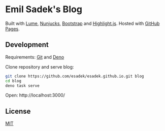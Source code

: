 # Emil Sadek's Blog

Built with [Lume](https://lume.land/), [Nunjucks](https://mozilla.github.io/nunjucks/), [Bootstrap](https://getbootstrap.com/) and [Highlight.js](https://highlightjs.org/). Hosted with [GitHub Pages](https://pages.github.com/).

## Development

Requirements: [Git](https://git-scm.com/) and [Deno](https://deno.land/)

Clone repository and serve blog:

```bash
git clone https://github.com/esadek/esadek.github.io.git blog
cd blog
deno task serve
```

Open: http://localhost:3000/

## License

[MIT](LICENSE)
